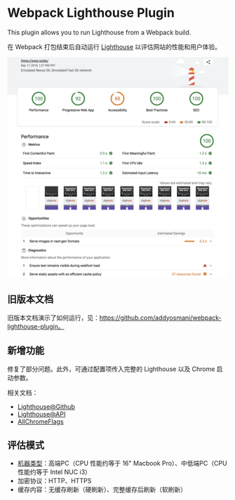 # Webpack Lighthouse Plugin

This plugin allows you to run Lighthouse from a Webpack build.

在 Webpack 打包结束后自动运行 [Lighthouse](https://github.com/googlechrome/lighthouse) 以评估网站的性能和用户体验。

![](./assets/2021-01-07-18-21-36.png)

## 旧版本文档

旧版本文档演示了如何运行，见：https://github.com/addyosmani/webpack-lighthouse-plugin。

## 新增功能

修复了部分问题。此外，可通过配置项传入完整的 Lighthouse 以及 Chrome 启动参数。

相关文档：

* [Lighthouse@Github](https://github.com/GoogleChrome/lighthouse)
* [Lighthouse@API](https://github.com/GoogleChrome/lighthouse/blob/master/docs/configuration.md)
* [AllChromeFlags](https://peter.sh/experiments/chromium-command-line-switches)

## 评估模式

* [机器类型](https://github.com/GoogleChrome/lighthouse/blob/master/docs/throttling.md#benchmarking-cpu-power)：高端PC（CPU 性能约等于 16" Macbook Pro）、中低端PC（CPU 性能约等于 Intel NUC i3）
* 加密协议：HTTP、HTTPS
* 缓存内容：无缓存刷新（硬刷新）、完整缓存后刷新（软刷新）
